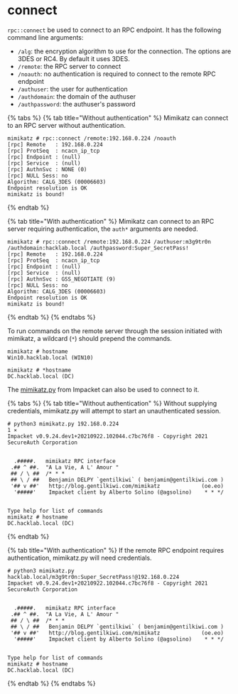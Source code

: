 # connect

`rpc::connect` be used to connect to an RPC endpoint. It has the following command line arguments:

* `/alg`: the encryption algorithm to use for the connection. The options are 3DES or RC4. By default it uses 3DES.
* `/remote`: the RPC server to connect
* `/noauth`: no authentication is required to connect to the remote RPC endpoint
* `/authuser`: the user for authentication
* `/authdomain`: the domain of the authuser
* `/authpassword`: the authuser's password

{% tabs %}
{% tab title="Without authentication" %}
Mimikatz can connect to an RPC server without authentication.

```
mimikatz # rpc::connect /remote:192.168.0.224 /noauth
[rpc] Remote   : 192.168.0.224
[rpc] ProtSeq  : ncacn_ip_tcp
[rpc] Endpoint : (null)
[rpc] Service  : (null)
[rpc] AuthnSvc : NONE (0)
[rpc] NULL Sess: no
Algorithm: CALG_3DES (00006603)
Endpoint resolution is OK
mimikatz is bound!
```
{% endtab %}

{% tab title="With authentication" %}
Mimikatz can connect to an RPC server requiring authentication, the `auth*` arguments are needed.

```
mimikatz # rpc::connect /remote:192.168.0.224 /authuser:m3g9tr0n /authdomain:hacklab.local /authpassword:Super_SecretPass!
[rpc] Remote   : 192.168.0.224
[rpc] ProtSeq  : ncacn_ip_tcp
[rpc] Endpoint : (null)
[rpc] Service  : (null)
[rpc] AuthnSvc : GSS_NEGOTIATE (9)
[rpc] NULL Sess: no
Algorithm: CALG_3DES (00006603)
Endpoint resolution is OK
mimikatz is bound!
```
{% endtab %}
{% endtabs %}

To run commands on the remote server through the session initiated with mimikatz, a wildcard (`*`) should prepend the commands.

```
mimikatz # hostname
Win10.hacklab.local (WIN10)

mimikatz # *hostname
DC.hacklab.local (DC)
```

The [mimikat](http://mimikatz.py)​[z.py](https://github.com/SecureAuthCorp/impacket/blob/master/examples/mimikatz.py) from Impacket can also be used to connect to it.

{% tabs %}
{% tab title="Without authentication" %}
Without supplying credentials, mimikatz.py will attempt to start an unauthenticated session.

```
# python3 mimikatz.py 192.168.0.224                                                                                                                                                                                                     1 ⨯
Impacket v0.9.24.dev1+20210922.102044.c7bc76f8 - Copyright 2021 SecureAuth Corporation


  .#####.   mimikatz RPC interface
 .## ^ ##.  "A La Vie, A L' Amour "
 ## / \ ##  /* * *
 ## \ / ##   Benjamin DELPY `gentilkiwi` ( benjamin@gentilkiwi.com )
 '## v ##'   http://blog.gentilkiwi.com/mimikatz             (oe.eo)
  '#####'    Impacket client by Alberto Solino (@agsolino)    * * */


Type help for list of commands
mimikatz # hostname
DC.hacklab.local (DC)
```
{% endtab %}

{% tab title="With authentication" %}
If the remote RPC endpoint requires authentication, mimikatz.py will need credentials.

```
# python3 mimikatz.py hacklab.local/m3g9tr0n:Super_SecretPass!@192.168.0.224
Impacket v0.9.24.dev1+20210922.102044.c7bc76f8 - Copyright 2021 SecureAuth Corporation


  .#####.   mimikatz RPC interface
 .## ^ ##.  "A La Vie, A L' Amour "
 ## / \ ##  /* * *
 ## \ / ##   Benjamin DELPY `gentilkiwi` ( benjamin@gentilkiwi.com )
 '## v ##'   http://blog.gentilkiwi.com/mimikatz             (oe.eo)
  '#####'    Impacket client by Alberto Solino (@agsolino)    * * */


Type help for list of commands
mimikatz # hostname
DC.hacklab.local (DC)
```
{% endtab %}
{% endtabs %}

